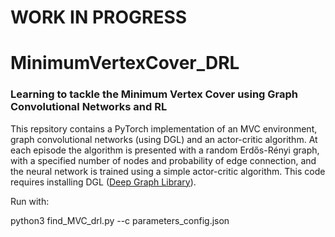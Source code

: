 
# WORK IN PROGRESS

# MinimumVertexCover_DRL
### Learning to tackle the Minimum Vertex Cover using Graph Convolutional Networks and RL

This repsitory contains a PyTorch implementation of an MVC environment, graph convolutional networks (using DGL) and an actor-critic algorithm. At each episode the algorithm is presented with a random Erdős-Rényi graph, with a specified number of nodes and probability of edge connection, and the neural network is trained using a simple actor-critic algorithm.
This code requires installing DGL ([Deep Graph Library](https://www.dgl.ai/)).


Run with:

python3 find_MVC_drl.py --c parameters_config.json
